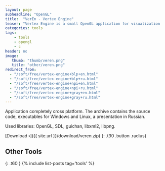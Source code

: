 ```yaml
---
layout: page
subheadline: "OpenGL"
title:  "VerEn - Vertex Engine"
teaser: "Vertex Engine is a small OpenGL application for visualization of material mechanics. Application not completed and is of interest only as a symbiosis of OpenGL, SDL, guichan and other libraries."
categories: tools
tags:
    - tools
    - opengl
    - c
header: no
image:
   thumb: "thumb/veren.png"
   title: "other/veren.png"
redirect_from:
  - "/soft/free/vertex-engine+blp+en.html"
  - "/soft/free/vertex-engine+blp+ru.html"
  - "/soft/free/vertex-engine+npi+en.html"
  - "/soft/free/vertex-engine+npi+ru.html"
  - "/soft/free/vertex-engine+gray+en.html"
  - "/soft/free/vertex-engine+gray+ru.html"
---
```


Application completely cross platform. The archive contains the source code, executables for Windows and Linux, a presentation in Russian.

Used libraries: OpenGL, SDL, guichan, libxml2, libpng.

[Download ›]({{ site.url }}/download/veren.zip)
{: .t30 .button .radius}


## Other Tools
{: .t60 }
{% include list-posts tag='tools' %}
